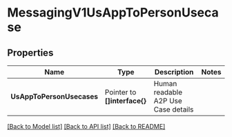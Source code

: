 # MessagingV1UsAppToPersonUsecase

## Properties

Name | Type | Description | Notes
------------ | ------------- | ------------- | -------------
**UsAppToPersonUsecases** | Pointer to **[]interface{}** | Human readable A2P Use Case details |

[[Back to Model list]](../README.md#documentation-for-models) [[Back to API list]](../README.md#documentation-for-api-endpoints) [[Back to README]](../README.md)


